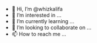 - 👋 Hi, I’m @whizkalifa
- 👀 I’m interested in ...
- 🌱 I’m currently learning ...
- 💞️ I’m looking to collaborate on ...
- 📫 How to reach me ...

<!---
whizkalifa/whizkalifa is a ✨ special ✨ repository because its `README.md` (this file) appears on your GitHub profile.
You can click the Preview link to take a look at your changes.
--->
